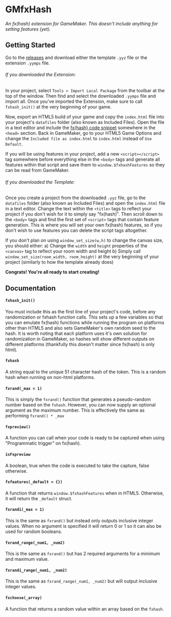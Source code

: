 # GMfxHash

*An fx(hash) extension for GameMaker. This doesn't include anything for setting features (yet).*

## Getting Started

Go to the [releases](https://github.com/CarsonKompon/GMfxHash/releases) and download either the template `.yyz` file or the extension `.yymps` file.

###### If you downloaded the Extension:

In your project, select `Tools > Import Local Package` from the toolbar at the top of the window. Then find and select the downloaded `.yymps` file and import all. Once you've imported the Extension, make sure to call `fxhash_init()` at the very beginning of your game.

Now, export an HTML5 build of your game and copy the `index.html` file into your project's `datafiles` folder (also known as Included Files). Open the file in a text editor and include the [fx(hash) code snippet](https://www.fxhash.xyz/doc/artist/guide-publish-generative-token#fxhash-code-snippet) somewhere in the `<head>` section. Back in GameMaker, go to your HTML5 Game Options and change the `Included file as index.html` to `index.html` instead of `Use Default`.

If you will be using features in your project, add a new `<script></script>` tag somewhere before everything else in the `<body>` tags and generate all features within that script and save them to `window.$fxhashFeatures` so they can be read from GameMaker.

###### If you downloaded the Template:

Once you create a project from the downloaded `.yyz` file, go to the `datafiles` folder (also known as Included Files) and open the `index.html` file in a text editor. Change the text within the `<title>` tags to reflect your project if you don't wish for it to simply say "fx(hash)". Then scroll down to the `<body>` tags and find the first set of `<script>` tags that contain feature generation. This is where you will set your own fx(hash) features, so if you don't wish to use features you can delete the script tags altogether.

If you don't plan on using `window_set_size(w,h)` to change the canvas size, you should either:
a) Change the `width` and `height` properties of the `<canvas>` tag to reflect your room width and height
b) Simply call `window_set_size(room_width, room_height)` at the very beginning of your project (similarly to how the template already does)

**Congrats! You're all ready to start creating!**

## Documentation

#### `fxhash_init()`

You must include this as the first line of your project's code, before any randomization or fxhash function calls. This sets up a few variables so that you can emulate fx(hash) functions while running the program on platforms other than HTML5 and also sets GameMaker's own random seed to the hash. It is worth noting that each platform uses it's own solution for randomization in GameMaker, so hashes will show different outputs on different platforms (thankfully this doesn't matter since fx(hash) is only html).

#### `fxhash`

A string equal to the unique 51 character hash of the token. This is a random hash when running on non-html platforms.

#### `fxrand(_max = 1)`

This is simply the `fxrand()` function that generates a pseudo-random number based on the `fxhash`. However, you can now supply an optional argument as the maximum number. This is effectively the same as performing `fxrand() * _max`

#### `fxpreview()`

A function you can call when your code is ready to be captured when using "Programmatic trigger" on fx(hash).

#### `isFxpreview`

A boolean, true when the code is executed to take the capture, false otherwise.

#### `fxfeatures(_default = {})`

A function that returns `window.$fxhashFeatures` when in HTML5. Otherwise, it will return the `_default` struct.

#### `fxrandi(_max = 1)`

This is the same as `fxrand()` but instead only outputs inclusive integer values. When no argument is specified it will return 0 or 1 so it can also be used for random booleans.

#### `fxrand_range(_num1, _num2)`

This is the same as `fxrand()` but has 2 required arguments for a minimum and maximum value.

#### `fxrandi_range(_num1, _num2)`

This is the same as `fxrand_range(_num1, _num2)` but will output inclusive integer values.

#### `fxchoose(_array)`

A function that returns a random value within an array based on the `fxhash`.